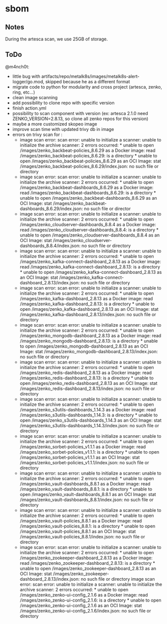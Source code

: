 # sbom

## Notes 

During the artesca scan, we use 25GB of storage. 

## ToDo

@m4nch0t:
- little bug with artifacts/repo/metalk8s/images/metalk8s-alert-logger/go.mod, skipped because he as a different format
- migrate code to python for modularity and cross project (artesca, zenko, ring, etc...)
- clean image scanning 
- add possibility to clone repo with specific version
- finish action.yml
- possibility to scan component with version (ex: artesca 2.1.0 need ZENKO_VERSION=2.8.13, so clone all zenko repos for this version)
- maybe a more customized skopeo image
- improve scan time with updated trivy db in image
- errors on trivy scan for :
  - image scan error: scan error: unable to initialize a scanner: unable to initialize the archive scanner: 2 errors occurred:
          * unable to open /images/zenko_backbeat-policies_8.6.29 as a Docker image: read /images/zenko_backbeat-policies_8.6.29: is a directory
          * unable to open /images/zenko_backbeat-policies_8.6.29 as an OCI Image: stat /images/zenko_backbeat-policies_8.6.29/index.json: no such file or directory
  - image scan error: scan error: unable to initialize a scanner: unable to initialize the archive scanner: 2 errors occurred:
          * unable to open /images/zenko_backbeat-dashboards_8.6.29 as a Docker image: read /images/zenko_backbeat-dashboards_8.6.29: is a directory
          * unable to open /images/zenko_backbeat-dashboards_8.6.29 as an OCI Image: stat /images/zenko_backbeat-dashboards_8.6.29/index.json: no such file or director
  - image scan error: scan error: unable to initialize a scanner: unable to initialize the archive scanner: 2 errors occurred:
          * unable to open /images/zenko_cloudserver-dashboards_8.8.4 as a Docker image: read /images/zenko_cloudserver-dashboards_8.8.4: is a directory
          * unable to open /images/zenko_cloudserver-dashboards_8.8.4 as an OCI Image: stat /images/zenko_cloudserver-dashboards_8.8.4/index.json: no such file or directory
  - image scan error: scan error: unable to initialize a scanner: unable to initialize the archive scanner: 2 errors occurred:
        * unable to open /images/zenko_kafka-connect-dashboard_2.8.13 as a Docker image: read /images/zenko_kafka-connect-dashboard_2.8.13: is a directory
        * unable to open /images/zenko_kafka-connect-dashboard_2.8.13 as an OCI Image: stat /images/zenko_kafka-connect-dashboard_2.8.13/index.json: no such file or directory
  - image scan error: scan error: unable to initialize a scanner: unable to initialize the archive scanner: 2 errors occurred:
        * unable to open /images/zenko_kafka-dashboard_2.8.13 as a Docker image: read /images/zenko_kafka-dashboard_2.8.13: is a directory
        * unable to open /images/zenko_kafka-dashboard_2.8.13 as an OCI Image: stat /images/zenko_kafka-dashboard_2.8.13/index.json: no such file or directory
  - image scan error: scan error: unable to initialize a scanner: unable to initialize the archive scanner: 2 errors occurred:
        * unable to open /images/zenko_mongodb-dashboard_2.8.13 as a Docker image: read /images/zenko_mongodb-dashboard_2.8.13: is a directory
        * unable to open /images/zenko_mongodb-dashboard_2.8.13 as an OCI Image: stat /images/zenko_mongodb-dashboard_2.8.13/index.json: no such file or directory
  - image scan error: scan error: unable to initialize a scanner: unable to initialize the archive scanner: 2 errors occurred:
        * unable to open /images/zenko_redis-dashboard_2.8.13 as a Docker image: read /images/zenko_redis-dashboard_2.8.13: is a directory
        * unable to open /images/zenko_redis-dashboard_2.8.13 as an OCI Image: stat /images/zenko_redis-dashboard_2.8.13/index.json: no such file or directory
  - image scan error: scan error: unable to initialize a scanner: unable to initialize the archive scanner: 2 errors occurred:
        * unable to open /images/zenko_s3utils-dashboards_1.14.3 as a Docker image: read /images/zenko_s3utils-dashboards_1.14.3: is a directory
        * unable to open /images/zenko_s3utils-dashboards_1.14.3 as an OCI Image: stat /images/zenko_s3utils-dashboards_1.14.3/index.json: no such file or directory
  - image scan error: scan error: unable to initialize a scanner: unable to initialize the archive scanner: 2 errors occurred:
        * unable to open /images/zenko_sorbet-policies_v1.1.1 as a Docker image: read /images/zenko_sorbet-policies_v1.1.1: is a directory
        * unable to open /images/zenko_sorbet-policies_v1.1.1 as an OCI Image: stat /images/zenko_sorbet-policies_v1.1.1/index.json: no such file or directory
  - image scan error: scan error: unable to initialize a scanner: unable to initialize the archive scanner: 2 errors occurred:
        * unable to open /images/zenko_vault-dashboards_8.8.1 as a Docker image: read /images/zenko_vault-dashboards_8.8.1: is a directory
        * unable to open /images/zenko_vault-dashboards_8.8.1 as an OCI Image: stat /images/zenko_vault-dashboards_8.8.1/index.json: no such file or directory
  - image scan error: scan error: unable to initialize a scanner: unable to initialize the archive scanner: 2 errors occurred:
        * unable to open /images/zenko_vault-policies_8.8.1 as a Docker image: read /images/zenko_vault-policies_8.8.1: is a directory
        * unable to open /images/zenko_vault-policies_8.8.1 as an OCI Image: stat /images/zenko_vault-policies_8.8.1/index.json: no such file or directory
  - image scan error: scan error: unable to initialize a scanner: unable to initialize the archive scanner: 2 errors occurred:
        * unable to open /images/zenko_zookeeper-dashboard_2.8.13 as a Docker image: read /images/zenko_zookeeper-dashboard_2.8.13: is a directory
        * unable to open /images/zenko_zookeeper-dashboard_2.8.13 as an OCI Image: stat /images/zenko_zookeeper-dashboard_2.8.13/index.json: no such file or directory
image scan error: scan error: unable to initialize a scanner: unable to initialize the archive scanner: 2 errors occurred:
        * unable to open /images/zenko_zenko-ui-config_2.1.6 as a Docker image: read /images/zenko_zenko-ui-config_2.1.6: is a directory
        * unable to open /images/zenko_zenko-ui-config_2.1.6 as an OCI Image: stat /images/zenko_zenko-ui-config_2.1.6/index.json: no such file or directory

